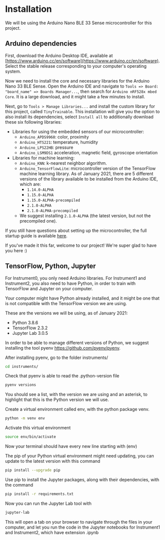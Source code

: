 # Installation

We will be using the Arduino Nano BLE 33 Sense microcontroller for this project.

## Arduino dependencies

First, download the Arduino Desktop IDE, available at [https://www.arduino.cc/en/software](https://www.arduino.cc/en/software). Select the stable release corresponding to your computer's operating system.

Now we need to install the core and necessary libraries for the Arduino Nano 33 BLE Sense. Open the Arduino IDE and navigate to `Tools => Board: "board_name" => Boards Manager...`, then search for `Arduino nRF528x mbed Core`. It is a large download, and it might take a few minutes to install.

Next, go to `Tools > Manage Libraries...` and install the custom library for this project, called `TinyTrainable`. This installation will give you the option to also install its dependencies, select `Install all` to additionally download these six following libraries:

* Libraries for using the embedded sensors of our microcontroller:
    * `Arduino_APDS9960`: color, proximity
    * `Arduino_HTS221`: temperature, humidity
    * `Arduino_LPS22HB`: pressure
    * `Arduino_LSM9DS1` acceleration, magnetic field, gyroscope orientation
* Libraries for machine learning:
    * `Arduino_KNN`: k-nearest neighbor algorithm.
    * `Arduino_TensorFlowLite`: microcontroller version of the TensorFlow machine learning library. As of January 2021, there are 5 different versions of the library available to be installed from the Arduino IDE, which are:
      * `1.14.0-ALPHA`
      * `1.15.0-ALPHA`
      * `1.15.0-ALPHA-precompiled`
      * `2.1.0-ALPHA`
      * `2.1.0-ALPHA-precompiled`
    * We suggest installing `2.1.0-ALPHA` (the latest version, but not the precompiled one).


If you still have questions about setting up the microcontroller, the full startup guide is available [here](https://www.arduino.cc/en/Guide/NANO33BLESense).

If you've made it this far, welcome to our project! We're super glad to have you here :)

## TensorFlow, Python, Jupyter

For Instrument0, you only need Arduino libraries. For Instrument1 and Instrument2, you also need to have Python, in order to train with TensorFlow and Jupyter on your computer.

Your computer might have Python already installed, and it might be one that is not compatible with the TensorFlow version we are using.

These are the versions we will be using, as of January 2021:

* Python 3.8.6
* TensorFlow 2.3.2
* Jupyter Lab 3.0.5

In order to be able to manage different versions of Python, we suggest installing the tool pyenv https://github.com/pyenv/pyenv.

After installing pyenv, go to the folder instruments/

```bash
cd instruments/
```

Check that pyenv is able to read the .python-version file

```bash
pyenv versions
```

You should see a list, with the version we are using and an asterisk, to highlight that this is the Python version we will use.

Create a virtual environment called env, with the python package venv.

```bash
python -m venv env
```

Activate this virtual environment

```bash
source env/bin/activate
```

Now your terminal should have every new line starting with (env)

The pip of your Python virtual environment might need updating, you can update to the latest version with this command

```bash
pip install --upgrade pip
```

Use pip to install the Jupyter packages, along with their dependencies, with the command

```bash
pip install -r requirements.txt
```

Now you can run the Jupyter Lab tool with

```bash
jupyter-lab
```

This will open a tab on your browser to navigate through the files in your computer, and let you run the code in the Jupyter notebooks for Instrument1 and Instrument2, which have extension .ipynb
